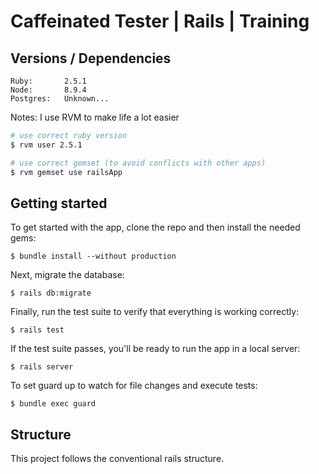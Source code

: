 # Caffeinated Tester | Rails | Training

## Versions / Dependencies
```
Ruby:       2.5.1
Node:       8.9.4
Postgres:   Unknown...
```

Notes: I use RVM to make life a lot easier
```bash
# use correct ruby version
$ rvm user 2.5.1

# use correct gemset (to avoid conflicts with other apps)
$ rvm gemset use railsApp
```

## Getting started
To get started with the app, clone the repo and then install the needed gems:

```
$ bundle install --without production
```

Next, migrate the database:

```
$ rails db:migrate
```

Finally, run the test suite to verify that everything is working correctly:

```
$ rails test
```

If the test suite passes, you'll be ready to run the app in a local server:

```
$ rails server
```

To set guard up to watch for file changes and execute tests:
```
$ bundle exec guard
```

## Structure
This project follows the conventional rails structure.
